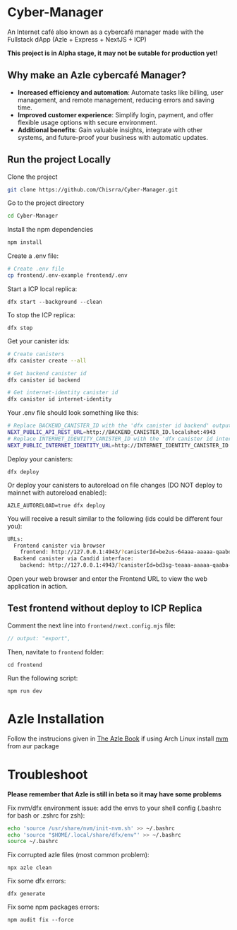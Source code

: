 # Cyber-Manager

An Internet café also known as a cybercafé manager made with the Fullstack dApp (Azle + Express + NextJS + ICP)

**This project is in Alpha stage, it may not be sutable for production yet!**

## Why make an Azle cybercafé Manager?

- **Increased efficiency and automation**: Automate tasks like billing, user management, and remote management, reducing errors and saving time.
- **Improved customer experience**: Simplify login, payment, and offer flexible usage options with secure environment.
- **Additional benefits**: Gain valuable insights, integrate with other systems, and future-proof your business with automatic updates.

## Run the project Locally

Clone the project

```bash
git clone https://github.com/Chisrra/Cyber-Manager.git
```

Go to the project directory

```bash
cd Cyber-Manager
```

Install the npm dependencies

```bash
npm install
```

Create a .env file:

```bash
# Create .env file
cp frontend/.env-example frontend/.env
```

Start a ICP local replica:

`dfx start --background --clean`

To stop the ICP replica: 

`dfx stop`

Get your canister ids:

```bash
# Create canisters
dfx canister create --all

# Get backend canister id
dfx canister id backend

# Get internet-identity canister id
dfx canister id internet-identity
```

Your .env file should look something like this:

```bash
# Replace BACKEND_CANISTER_ID with the 'dfx canister id backend' output
NEXT_PUBLIC_API_REST_URL=http://BACKEND_CANISTER_ID.localshot:4943
# Replace INTERNET_IDENTITY_CANISTER_ID with the 'dfx canister id internet-identity' output
NEXT_PUBLIC_INTERNET_IDENTITY_URL=http://INTERNET_IDENTITY_CANISTER_ID.localshot:4943
```

Deploy your canisters:

`dfx deploy`

Or deploy your canisters to autoreload on file changes (DO NOT deploy to mainnet with autoreload enabled):

`AZLE_AUTORELOAD=true dfx deploy`

You will receive a result similar to the following (ids could be different four you):

```bash
URLs:
  Frontend canister via browser
    frontend: http://127.0.0.1:4943/?canisterId=be2us-64aaa-aaaaa-qaabq-cai
  Backend canister via Candid interface:
    backend: http://127.0.0.1:4943/?canisterId=bd3sg-teaaa-aaaaa-qaaba-cai&id=bkyz2-fmaaa-aaaaa-qaaaq-cai
```

Open your web browser and enter the Frontend URL to view the web application in action.

## Test frontend without deploy to ICP Replica

Comment the next line into `frontend/next.config.mjs` file:

```javascript
// output: "export",
```

Then, navitate to `frontend` folder:

`cd frontend`

Run the following script:

`npm run dev`


# Azle Installation 

Follow the instrucions given in [The Azle Book](https://demergent-labs.github.io/azle/get_started.html#installation) if using Arch Linux install [nvm](https://aur.archlinux.org/packages/nvm) from aur package 


# Troubleshoot

**Please remember that Azle is still in beta so it may have some problems**

Fix nvm/dfx environment issue: add the envs to your shell config (.bashrc for bash or .zshrc for zsh):
```bash
echo 'source /usr/share/nvm/init-nvm.sh' >> ~/.bashrc
echo 'source "$HOME/.local/share/dfx/env"' >> ~/.bashrc
source ~/.bashrc
```

Fix corrupted azle files (most common problem):

`npx azle clean`

Fix some dfx errors:

`dfx generate`

Fix some npm packages errors:

`npm audit fix --force`



